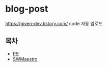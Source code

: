 # blog-post

https://given-dev.tistory.com/ code 자동 업로드

## 목차
- [PS](https://github.com/GIVEN53/blog-post/tree/main/PS)
- [SWMaestro](https://github.com/GIVEN53/blog-post/tree/main/SWMaestro)
